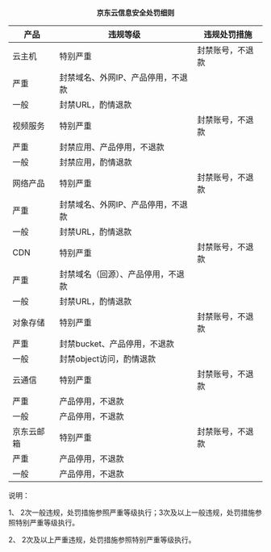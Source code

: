**<div align=center> 京东云信息安全处罚细则</div>**

 

| **产品**   | **违规等级**                       | **违规处罚措施** |
| ---------- | ---------------------------------- | ---------------- |
| 云主机     | 特别严重                           | 封禁账号，不退款 |
| 严重       | 封禁域名、外网IP、产品停用，不退款 |                  |
| 一般       | 封禁URL，酌情退款                  |                  |
| 视频服务   | 特别严重                           | 封禁账号，不退款 |
| 严重       | 封禁应用、产品停用，不退款         |                  |
| 一般       | 封禁应用，酌情退款                 |                  |
| 网络产品   | 特别严重                           | 封禁账号，不退款 |
| 严重       | 封禁域名、外网IP、产品停用，不退款 |                  |
| 一般       | 封禁URL，酌情退款                  |                  |
| CDN        | 特别严重                           | 封禁账号，不退款 |
| 严重       | 封禁域名（回源）、产品停用，不退款 |                  |
| 一般       | 封禁URL，酌情退款                  |                  |
| 对象存储   | 特别严重                           | 封禁账号，不退款 |
| 严重       | 封禁bucket、产品停用，不退款       |                  |
| 一般       | 封禁object访问，酌情退款           |                  |
| 云通信     | 特别严重                           | 封禁账号，不退款 |
| 严重       | 产品停用，不退款                   |                  |
| 一般       | 产品停用，不退款                   |                  |
| 京东云邮箱 | 特别严重                           | 封禁账号，不退款 |
| 严重       | 产品停用，不退款                   |                  |
| 一般       | 产品停用，不退款                   |                  |

说明：

1、 2次一般违规，处罚措施参照严重等级执行；3次及以上一般违规，处罚措施参照特别严重等级执行。

2、 2次及以上严重违规，处罚措施参照特别严重等级执行。

 



 

